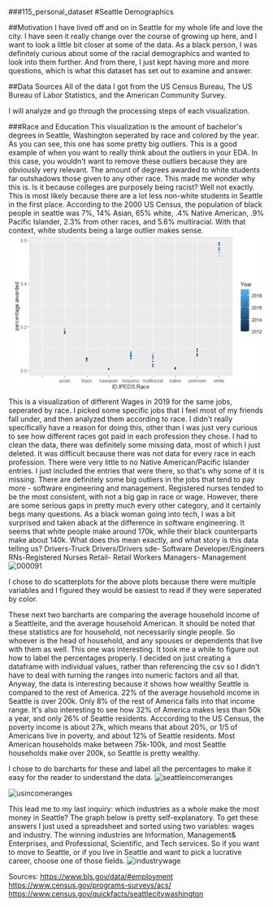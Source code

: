 ###115_personal_dataset
#Seattle Demographics

 ##Motivation
I have lived off and on in Seattle for my whole life and love the city. I have seen it really change over the course of growing up here, and I want to look a little bit closer at some of the data. As a black person, I was definitely curious about some of the racial demographics and wanted to look into them further. And from there, I just kept having more and more questions, which is what this dataset has set out to examine and answer. 

##Data Sources
All of the data I got from the US Census Bureau, The US Bureau of Labor Statistics, and the American Community Survey. 

I will analyze and go through the processing steps of each visualization. 


###Race and Education
This visualization is the amount of bachelor's degrees in Seattle, Washington seperated by race and colored by the year. As you can see, this one has some pretty big outliers. This is a good example of when you want to really think about the outliers in your EDA. In this case, you wouldn't want to remove these outliers because they are obviously very relevant. The amount of degrees awarded to white students far outshadows those given to any other race. This made me wonder why this is. Is it because colleges are purposely being racist? Well not exactly. This is most likely because there are a lot less non-white students in Seattle in the first place. According to the 2000 US Census, the population of black people in seattle was 7%, 14% Asian, 65% white, .4% Native American, .9% Pacific Islander, 2.3% from other races, and 5.6% multiracial. With that context, white students being a large outlier makes sense. 
<img src= https://github.com/tianajaded/115_personal_dataset/blob/main/Screenshot%20(145).png>


This is a visualization of different Wages in 2019 for the same jobs, seperated by race. I picked some specific jobs that I feel most of my friends fall under, and then analyzed them according to race. I didn't really specifically have a reason for doing this, other than I was just very curious to see how different races got paid in each profession they chose. I had to clean the data, there was definitely some missing data, most of which I just deleted. It was difficult because there was not data for every race in each profession. There were very little to no Native American/Pacific Islander entries. I just included the entries that were there, so that's why some of it is missing. There are definitely some big outliers in the jobs that tend to pay more - software engineering and management. Registered nurses tended to be the most consistent, with not a big gap in race or wage. However, there are some serious gaps in pretty much every other category, and it certainly begs many questions. As a black woman going into tech, I was a bit surprised and taken aback at the difference in software engineering. It seems that white people make around 170k, while their black counterparts make about 140k. What does this mean exactly, and what story is this data telling us? 
Drivers-Truck Drivers/Drivers
sde- Software Developer/Engineers
RNs-Registered Nurses
Retail- Retail Workers
Managers- Management 
![000091](https://user-images.githubusercontent.com/75195983/145333771-97017702-38b5-4bd7-8aea-b25d1acceb82.png)

I chose to do scatterplots for the above plots because there were multiple variables and I figured they would be easiest to read if they were seperated by color. 

These next two barcharts are comparing the average household income of a Seattleite, and the average household American. It should be noted that these statistics are for household, not necessarily single people. So whoever is the head of household, and any spouses or dependents that live with them as well. This one was interesting. It took me a while to figure out how to label the percentages properly. I decided on just creating a dataframe with individual values, rather than referencing the csv so I didn't have to deal with turning the ranges into numeric factors and all that. Anyway, the data is interesting because it shows how wealthy Seattle is compared to the rest of America. 22% of the average household income in Seattle is over 200k. Only 8% of the rest of America falls into that income range. It's also interesting to see how 32% of America makes less than 50k a year, and only 26% of Seattle residents. Acccording to the US Census, the poverty income is about 27k, which means that about 20%, or 1/5 of Americans live in poverty, and about 12% of Seattle residents. Most American households make between 75k-100k, and most Seattle households make over 200k, so Seattle is pretty wealthy. 

I chose to do barcharts for these and label all the percentages to make it easy for the reader to understand the data. 
![seattleincomeranges](https://user-images.githubusercontent.com/75195983/145333868-bb7df04d-0ce6-429b-8d2b-788b4086968c.png)

![usincomeranges](https://user-images.githubusercontent.com/75195983/145333957-546469ed-4e08-41fc-b5b4-4bf4e575f0bb.png)

This lead me to my last inquiry: which industries as a whole make the most money in Seattle? The graph below is pretty self-explanatory. To get these answers I just used a spreadsheet and sorted using two variables: wages and industry. The winning industries are Information, Management& Enterprises, and Professional, Scientific, and Tech services. So if you want to move to Seattle, or if you live in Seattle and want to pick a lucrative career, choose one of those fields. 
![industrywage](https://user-images.githubusercontent.com/75195983/145334301-d2e95640-ff14-4b41-9108-e6b3632ef21f.png)

Sources:
https://www.bls.gov/data/#employment
https://www.census.gov/programs-surveys/acs/
https://www.census.gov/quickfacts/seattlecitywashington
